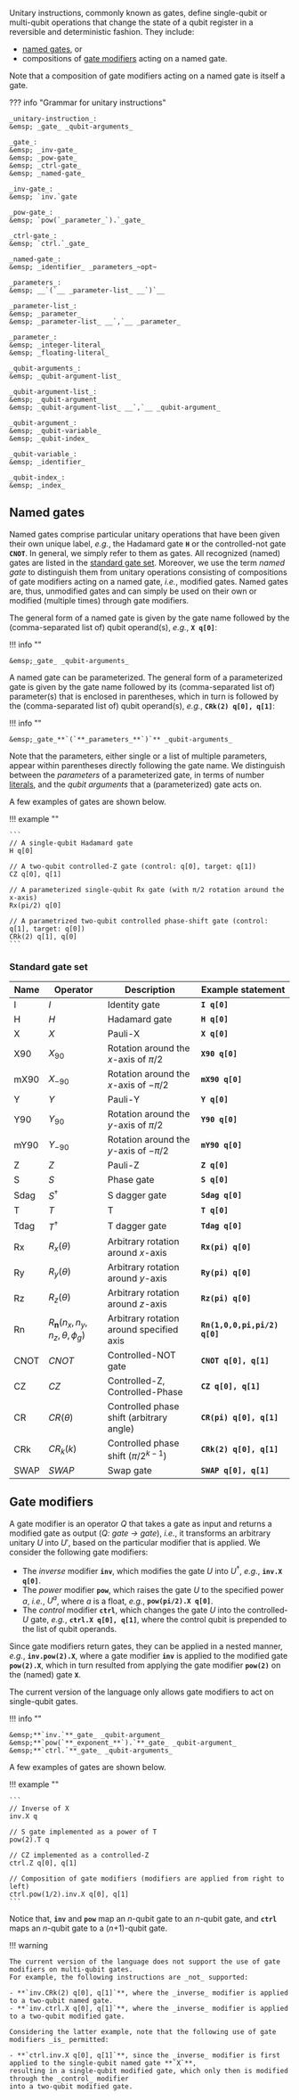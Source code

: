 Unitary instructions, commonly known as gates, define single-qubit or multi-qubit operations
that change the state of a qubit register in a reversible and deterministic fashion. They include:

- [named gates](unitary_instructions.md#named-gates), or
- compositions of [gate modifiers](unitary_instructions.md#gate-modifiers) acting on a named gate.

Note that a composition of gate modifiers acting on a named gate is itself a gate. 

??? info "Grammar for unitary instructions"
    
    _unitary-instruction_:  
    &emsp; _gate_ _qubit-arguments_  

    _gate_:  
    &emsp; _inv-gate_  
    &emsp; _pow-gate_  
    &emsp; _ctrl-gate_  
    &emsp; _named-gate_  

    _inv-gate_:  
    &emsp; `inv.`gate
    
    _pow-gate_:  
    &emsp; `pow(`_parameter_`).`_gate_
    
    _ctrl-gate_:  
    &emsp; `ctrl.`_gate_

    _named-gate_:  
    &emsp; _identifier_ _parameters_~opt~  

    _parameters_:  
    &emsp; __`(`__ _parameter-list_ __`)`__

    _parameter-list_:  
    &emsp; _parameter_  
    &emsp; _parameter-list_ __`,`__ _parameter_

    _parameter_:  
    &emsp; _integer-literal_  
    &emsp; _floating-literal_

    _qubit-arguments_:  
    &emsp; _qubit-argument-list_

    _qubit-argument-list_:  
    &emsp; _qubit-argument_  
    &emsp; _qubit-argument-list_ __`,`__ _qubit-argument_

    _qubit-argument_:  
    &emsp; _qubit-variable_  
    &emsp; _qubit-index_

    _qubit-variable_:  
    &emsp; _identifier_

    _qubit-index_:  
    &emsp; _index_

## Named gates

Named gates comprise particular unitary operations that have been given their own unique label,
_e.g._, the Hadamard gate **`H`** or the controlled-not gate **`CNOT`**.
In general, we simply refer to them as gates.
All recognized (named) gates are listed in the [standard gate set](unitary_instructions.md#standard-gate-set).
Moreover, we use the term _named gate_ to distinguish them from unitary operations consisting of
compositions of gate modifiers acting on a named gate, _i.e._, modified gates.
Named gates are, thus, unmodified gates and can simply be used on their own
or modified (multiple times) through gate modifiers. 

The general form of a named gate is given by the gate name
followed by the (comma-separated list of) qubit operand(s), _e.g._, **`X q[0]`**:

!!! info ""
    
    &emsp;_gate_ _qubit-arguments_

A named gate can be parameterized.
The general form of a parameterized gate is given by the gate name
followed by its (comma-separated list of) parameter(s) that is enclosed in parentheses,
which in turn is followed by the (comma-separated list of) qubit operand(s), _e.g._, **`CRk(2) q[0], q[1]`**:

!!! info ""
    
    &emsp;_gate_**`(`**_parameters_**`)`** _qubit-arguments_

Note that the parameters, either single or a list of multiple parameters,
appear within parentheses directly following the gate name.
We distinguish between the _parameters_ of a parameterized gate,
in terms of number [literals](../../tokens/literals.md),
and the _qubit arguments_ that a (parameterized) gate acts on.

A few examples of gates are shown below.

!!! example ""

    ```
    // A single-qubit Hadamard gate
    H q[0]
    
    // A two-qubit controlled-Z gate (control: q[0], target: q[1])
    CZ q[0], q[1]
    
    // A parameterized single-qubit Rx gate (with π/2 rotation around the x-axis)
    Rx(pi/2) q[0]
    
    // A parametrized two-qubit controlled phase-shift gate (control: q[1], target: q[0])
    CRk(2) q[1], q[0]
    ```

### Standard gate set

| Name | Operator                                      | Description                              | Example statement            |
|------|-----------------------------------------------|------------------------------------------|------------------------------|
| I    | $I$                                           | Identity gate                            | **`I q[0]`**                 |
| H    | $H$                                           | Hadamard gate                            | **`H q[0]`**                 |
| X    | $X$                                           | Pauli-X                                  | **`X q[0]`**                 |
| X90  | $X_{90}$                                      | Rotation around the _x_-axis of $\pi/2$  | **`X90 q[0]`**               |
| mX90 | $X_{-90}$                                     | Rotation around the _x_-axis of $-\pi/2$ | **`mX90 q[0]`**              |
| Y    | $Y$                                           | Pauli-Y                                  | **`Y q[0]`**                 |
| Y90  | $Y_{90}$                                      | Rotation around the _y_-axis of $\pi/2$  | **`Y90 q[0]`**               |
| mY90 | $Y_{-90}$                                     | Rotation around the _y_-axis of $-\pi/2$ | **`mY90 q[0]`**              |
| Z    | $Z$                                           | Pauli-Z                                  | **`Z q[0]`**                 |
| S    | $S$                                           | Phase gate                               | **`S q[0]`**                 |
| Sdag | $S^\dagger$                                   | S dagger gate                            | **`Sdag q[0]`**              |
| T    | $T$                                           | T                                        | **`T q[0]`**                 |
| Tdag | $T^\dagger$                                   | T dagger gate                            | **`Tdag q[0]`**              |
| Rx   | $R_x(\theta)$                                 | Arbitrary rotation around _x_-axis       | **`Rx(pi) q[0]`**            |
| Ry   | $R_y(\theta)$                                 | Arbitrary rotation around _y_-axis       | **`Ry(pi) q[0]`**            |
| Rz   | $R_z(\theta)$                                 | Arbitrary rotation around _z_-axis       | **`Rz(pi) q[0]`**            |
| Rn   | $R_\textbf{n}(n_x, n_y, n_z, \theta, \phi_g)$ | Arbitrary rotation around specified axis | **`Rn(1,0,0,pi,pi/2) q[0]`** |
| CNOT | $CNOT$                                        | Controlled-NOT gate                      | **`CNOT q[0], q[1]`**        |
| CZ   | $CZ$                                          | Controlled-Z, Controlled-Phase           | **`CZ q[0], q[1]`**          |
| CR   | $CR(\theta)$                                  | Controlled phase shift (arbitrary angle) | **`CR(pi) q[0], q[1]`**      |
| CRk  | $CR_k(k)$                                     | Controlled phase shift ($\pi/2^{k-1}$)   | **`CRk(2) q[0], q[1]`**      |
| SWAP | $SWAP$                                        | Swap gate                                | **`SWAP q[0], q[1]`**        |

## Gate modifiers

A gate modifier is an operator _Q_ that takes a gate as input and returns a modified gate as output (_Q: gate → gate_),
_i.e._, it transforms an arbitrary unitary $U$ into $U'$, based on the particular modifier that is applied.
We consider the following gate modifiers:

- The _inverse_ modifier **`inv`**, which modifies the gate $U$ into $U^\dagger$, _e.g._, **`inv.X q[0]`**.
- The _power_ modifier **`pow`**, which raises the gate $U$ to the specified power $a$, _i.e._, $U^a$,
  where $a$ is a float, _e.g._, **`pow(pi/2).X q[0]`**.
- The _control_ modifier **`ctrl`**, which changes the gate $U$ into the controlled-$U$ gate, _e.g._,
  **`ctrl.X q[0], q[1]`**, where the control qubit is prepended to the list of qubit operands. 

Since gate modifiers return gates, they can be applied in a nested manner,
_e.g._, **`inv.pow(2).X`**, where a gate modifier **`inv`** is applied to the modified gate **`pow(2).X`**,
which in turn resulted from applying the gate modifier **`pow(2)`** on the (named) gate **`X`**.

The current version of the language only allows gate modifiers to act on single-qubit gates.

!!! info ""

    &emsp;**`inv.`**_gate_ _qubit-argument_  
    &emsp;**`pow(`**_exponent_**`).`**_gate_ _qubit-argument_  
    &emsp;**`ctrl.`**_gate_ _qubit-arguments_

A few examples of gates are shown below.

!!! example ""

    ```
    // Inverse of X
    inv.X q

    // S gate implemented as a power of T
    pow(2).T q

    // CZ implemented as a controlled-Z
    ctrl.Z q[0], q[1]

    // Composition of gate modifiers (modifiers are applied from right to left)
    ctrl.pow(1/2).inv.X q[0], q[1]
    ```

Notice that, **`inv`** and **`pow`** map an _n_-qubit gate to an _n_-qubit gate,
and **`ctrl`** maps an _n_-qubit gate to a (_n_+1)-qubit gate.

!!! warning

    The current version of the language does not support the use of gate modifiers on multi-qubit gates.
    For example, the following instructions are _not_ supported:

    - **`inv.CRk(2) q[0], q[1]`**, where the _inverse_ modifier is applied to a two-qubit named gate.
    - **`inv.ctrl.X q[0], q[1]`**, where the _inverse_ modifier is applied to a two-qubit modified gate.

    Considering the latter example, note that the following use of gate modifiers _is_ permitted:

    - **`ctrl.inv.X q[0], q[1]`**, since the _inverse_ modifier is first applied to the single-qubit named gate **`X`**,
    resulting in a single-qubit modified gate, which only then is modified through the _control_ modifier
    into a two-qubit modified gate.